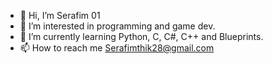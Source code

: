 - 👋 Hi, I’m Serafim 01
- 👀 I’m interested in programming and game dev.
- 🌱 I’m currently learning Python, C, C#, C++ and Blueprints.
- 📫 How to reach me Serafimthik28@gmail.com

<!---
Serafimthik01/Serafimthik01 is a ✨ special ✨ repository because its `README.md` (this file) appears on your GitHub profile.
You can click the Preview link to take a look at your changes.
--->
